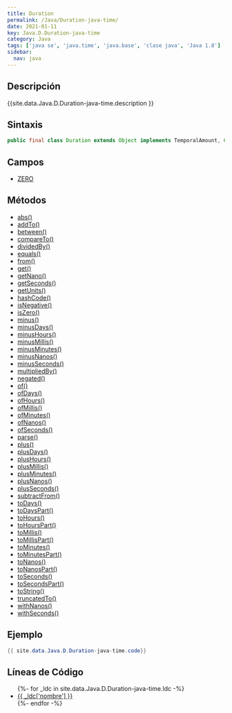 ```yaml
---
title: Duration
permalink: /Java/Duration-java-time/
date: 2021-01-11
key: Java.D.Duration-java-time
category: Java
tags: ['java se', 'java.time', 'java.base', 'clase java', 'Java 1.8']
sidebar: 
  nav: java
---
```


## Descripción
{{site.data.Java.D.Duration-java-time.description }}

## Sintaxis
~~~java
public final class Duration extends Object implements TemporalAmount, Comparable<Duration>, Serializable
~~~

## Campos
* [ZERO](/Java/Duration-java-time/ZERO)

## Métodos
* [abs()](/Java/Duration-java-time/abs)
* [addTo()](/Java/Duration-java-time/addTo)
* [between()](/Java/Duration-java-time/between)
* [compareTo()](/Java/Duration-java-time/compareTo)
* [dividedBy()](/Java/Duration-java-time/dividedBy)
* [equals()](/Java/Duration-java-time/equals)
* [from()](/Java/Duration-java-time/from)
* [get()](/Java/Duration-java-time/get)
* [getNano()](/Java/Duration-java-time/getNano)
* [getSeconds()](/Java/Duration-java-time/getSeconds)
* [getUnits()](/Java/Duration-java-time/getUnits)
* [hashCode()](/Java/Duration-java-time/hashCode)
* [isNegative()](/Java/Duration-java-time/isNegative)
* [isZero()](/Java/Duration-java-time/isZero)
* [minus()](/Java/Duration-java-time/minus)
* [minusDays()](/Java/Duration-java-time/minusDays)
* [minusHours()](/Java/Duration-java-time/minusHours)
* [minusMillis()](/Java/Duration-java-time/minusMillis)
* [minusMinutes()](/Java/Duration-java-time/minusMinutes)
* [minusNanos()](/Java/Duration-java-time/minusNanos)
* [minusSeconds()](/Java/Duration-java-time/minusSeconds)
* [multipliedBy()](/Java/Duration-java-time/multipliedBy)
* [negated()](/Java/Duration-java-time/negated)
* [of()](/Java/Duration-java-time/of)
* [ofDays()](/Java/Duration-java-time/ofDays)
* [ofHours()](/Java/Duration-java-time/ofHours)
* [ofMillis()](/Java/Duration-java-time/ofMillis)
* [ofMinutes()](/Java/Duration-java-time/ofMinutes)
* [ofNanos()](/Java/Duration-java-time/ofNanos)
* [ofSeconds()](/Java/Duration-java-time/ofSeconds)
* [parse()](/Java/Duration-java-time/parse)
* [plus()](/Java/Duration-java-time/plus)
* [plusDays()](/Java/Duration-java-time/plusDays)
* [plusHours()](/Java/Duration-java-time/plusHours)
* [plusMillis()](/Java/Duration-java-time/plusMillis)
* [plusMinutes()](/Java/Duration-java-time/plusMinutes)
* [plusNanos()](/Java/Duration-java-time/plusNanos)
* [plusSeconds()](/Java/Duration-java-time/plusSeconds)
* [subtractFrom()](/Java/Duration-java-time/subtractFrom)
* [toDays()](/Java/Duration-java-time/toDays)
* [toDaysPart()](/Java/Duration-java-time/toDaysPart)
* [toHours()](/Java/Duration-java-time/toHours)
* [toHoursPart()](/Java/Duration-java-time/toHoursPart)
* [toMillis()](/Java/Duration-java-time/toMillis)
* [toMillisPart()](/Java/Duration-java-time/toMillisPart)
* [toMinutes()](/Java/Duration-java-time/toMinutes)
* [toMinutesPart()](/Java/Duration-java-time/toMinutesPart)
* [toNanos()](/Java/Duration-java-time/toNanos)
* [toNanosPart()](/Java/Duration-java-time/toNanosPart)
* [toSeconds()](/Java/Duration-java-time/toSeconds)
* [toSecondsPart()](/Java/Duration-java-time/toSecondsPart)
* [toString()](/Java/Duration-java-time/toString)
* [truncatedTo()](/Java/Duration-java-time/truncatedTo)
* [withNanos()](/Java/Duration-java-time/withNanos)
* [withSeconds()](/Java/Duration-java-time/withSeconds)

## Ejemplo
~~~java
{{ site.data.Java.D.Duration-java-time.code}}
~~~

## Líneas de Código
<ul>
{%- for _ldc in site.data.Java.D.Duration-java-time.ldc -%}
   <li>
       <a href="{{_ldc['url'] }}">{{ _ldc['nombre'] }}</a>
   </li>
{%- endfor -%}
</ul>
